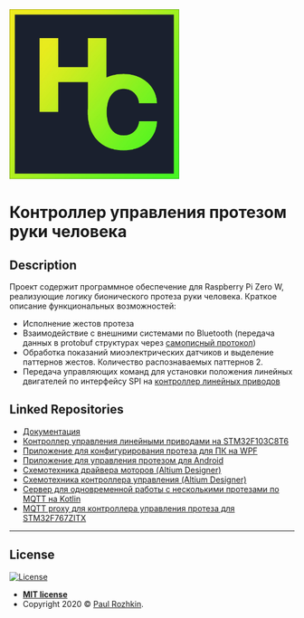 <a href="#">
    <img src="https://raw.githubusercontent.com/paulrozhkin/handcontrol-documentation/master/img/logo.jpg" title="HandControl" alt="HandControl" width="300">
</a>

# Контроллер управления протезом руки человека

## Description

Проект содержит программное обеспечение для Raspberry Pi Zero W, реализующие логику бионического протеза руки человека.
Краткое описание функциональных возможностей:
- Исполнение жестов протеза
- Взаимодействие с внешними системами по Bluetooth (передача данных в protobuf структурах через [самописный протокол](https://github.com/paulrozhkin/handcontrol-documentation/blob/master/bluetooth_api.md))
- Обработка показаний миоэлектрических датчиков и выделение паттернов жестов. Количество распознаваемых паттернов 2.
- Передача управляющих команд для установки положения линейных двигателей по интерфейсу SPI на [контроллер линейных приводов](https://github.com/paulrozhkin/handcontrol-motor-controller)

## Linked Repositories
- [Документация](https://github.com/paulrozhkin/handcontrol-documentation)
- [Контроллер управления линейными приводами на STM32F103C8T6](https://github.com/paulrozhkin/handcontrol-motor-controller)
- [Приложение для конфигурирования протеза для ПК на WPF](https://github.com/paulrozhkin/HandControlApplication)
- [Приложение для управления протезом для Android](https://github.com/ForsaiR/HandControlAndroidAplication)
- [Схемотехника драйвера моторов (Altium Designer)](https://github.com/paulrozhkin/DCDriverShematic)
- [Схемотехника контроллера управления (Altium Designer)](https://github.com/paulrozhkin/ArmProsthesisShematic)
- [Сервер для одновременной работы с несколькими протезами по MQTT на Kotlin](https://github.com/paulrozhkin/hand-control-mqtt)
- [MQTT proxy для контроллера управления протеза для STM32F767ZITX](https://github.com/paulrozhkin/handcontrol-mqtt-proxy)

---

## License

[![License](http://img.shields.io/:license-mit-blue.svg?style=flat-square)](http://badges.mit-license.org)

- **[MIT license](http://opensource.org/licenses/mit-license.php)**
- Copyright 2020 © <a href="https://github.com/paulrozhkin" target="_blank">Paul Rozhkin</a>.
